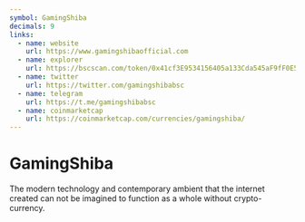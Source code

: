 ```yaml
---
symbol: GamingShiba
decimals: 9
links:
  - name: website
    url: https://www.gamingshibaofficial.com
  - name: explorer
    url: https://bscscan.com/token/0x41cf3E9534156405a133Cda545aF9fF0E586500A
  - name: twitter
    url: https://twitter.com/gamingshibabsc
  - name: telegram
    url: https://t.me/gamingshibabsc
  - name: coinmarketcap
    url: https://coinmarketcap.com/currencies/gamingshiba/
---
```


# GamingShiba

The modern technology and contemporary ambient that the internet created can not be imagined to function as a whole without crypto-currency.
